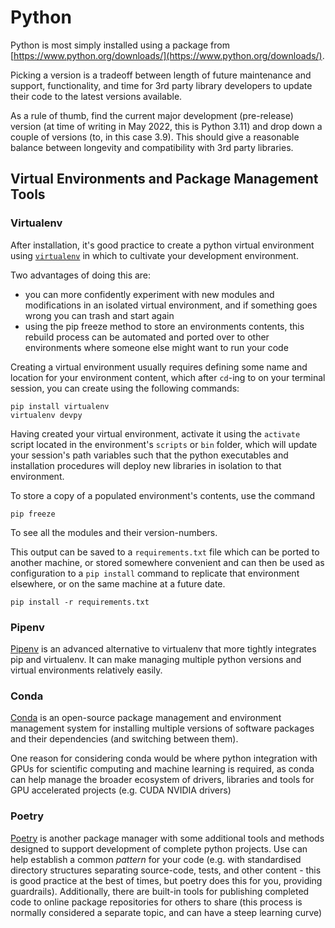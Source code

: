 # Python

Python is most simply installed using a package from [https://www.python.org/downloads/](https://www.python.org/downloads/).

Picking a version is a tradeoff between length of future maintenance and support, functionality, and time for 3rd party library developers to update their code to the latest versions available.

As a rule of thumb, find the current major development (pre-release) version (at time of writing in May 2022, this is Python 3.11) and drop down a couple of versions (to, in this case 3.9). This should give a reasonable balance between longevity and compatibility with 3rd party libraries.

## Virtual Environments and Package Management Tools

### Virtualenv 

After installation, it's good practice to create a python virtual environment using [`virtualenv`](https://packaging.python.org/en/latest/guides/installing-using-pip-and-virtual-environments/) in which to cultivate your development environment.

Two advantages of doing this are:

* you can more confidently experiment with new modules and modifications in an isolated virtual environment, and if something goes wrong you can trash and start again
* using the pip freeze method to store an environments contents, this rebuild process can be automated and ported over to other environments where someone else might want to run your code

Creating a virtual environment usually requires defining some name and location for your environment content, which after `cd`-ing to on your terminal session, you can create using the following commands:

```
pip install virtualenv
virtualenv devpy
```

Having created your virtual environment, activate it using the `activate` script located in the environment's `scripts` or `bin` folder, which will update your session's path variables such that the python executables and installation procedures will deploy new libraries in isolation to that environment.

To store a copy of a populated environment's contents, use the command

```
pip freeze
```

To see all the modules and their version-numbers.

This output can be saved to a `requirements.txt` file which can be ported to another machine, or stored somewhere convenient and can then be used as configuration to a `pip install` command to replicate that environment elsewhere, or on the same machine at a future date.

```
pip install -r requirements.txt
```

### Pipenv

[Pipenv](https://docs.pipenv.org/) is an advanced alternative to virtualenv that more tightly integrates pip and virtualenv. It can make managing multiple python versions and virtual environments relatively easily.

### Conda

[Conda](https://github.com/conda/conda) is an open-source package management and environment management system for installing multiple versions of software packages and their dependencies (and switching between them).

One reason for considering conda would be where python integration with GPUs for scientific computing and machine learning is required, as conda can help manage the broader ecosystem of drivers, libraries and tools for GPU accelerated projects (e.g. CUDA NVIDIA drivers)

### Poetry

[Poetry](https://python-poetry.org/) is another package manager with some additional tools and methods designed to support development of complete python projects. Use can help establish a common *pattern* for your code (e.g. with standardised directory structures separating source-code, tests, and other content - this is good practice at the best of times, but poetry does this for you, providing guardrails). Additionally, there are built-in tools for publishing completed code to online package repositories for others to share (this process is normally considered a separate topic, and can have a steep learning curve)

